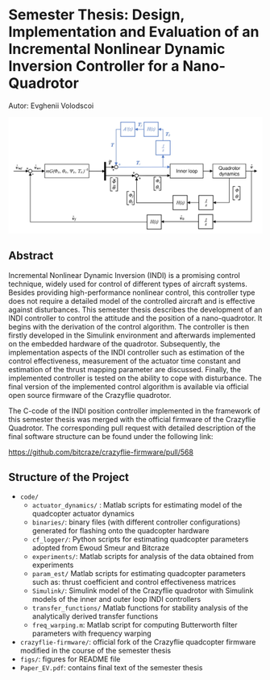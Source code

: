 # Semester Thesis: Design, Implementation and Evaluation of an Incremental Nonlinear Dynamic Inversion Controller for a Nano-Quadrotor

Autor: Evghenii Volodscoi

<p align="center">
	<img src="figs/indi_outer_mod_croped.jpg" width=700>
</p>

## Abstract 
Incremental Nonlinear Dynamic Inversion (INDI) is a promising control technique, widely used
for control of different types of aircraft systems. Besides providing high-performance nonlinear
control, this controller type does not require a detailed model of the controlled aircraft and is
effective against disturbances. This semester thesis describes the development of an INDI controller
to control the attitude and the position of a nano-quadrotor. It begins with the derivation
of the control algorithm. The controller is then firstly developed in the Simulink environment
and afterwards implemented on the embedded hardware of the quadrotor. Subsequently, the
implementation aspects of the INDI controller such as estimation of the control effectiveness,
measurement of the actuator time constant and estimation of the thrust mapping parameter
are discussed. Finally, the implemented controller is tested on the ability to cope with disturbance.
The final version of the implemented control algorithm is available via official open
source firmware of the Crazyflie quadrotor.

The C-code of the INDI position controller implemented in the framework of this semester thesis was merged with the official firmware of the Crazyflie Quadrotor. The corresponding pull request with detailed description of the final software structure can be found under the following link: 

https://github.com/bitcraze/crazyflie-firmware/pull/568

## Structure of the Project 

* ```code/```
    * ```actuator_dynamics/``` : Matlab scripts for estimating model of the quadcopter actuator dynamics 
    * ```binaries/```: binary files (with different controller configurations) generated for flashing onto the quadcopter hardware 
    * ```cf_logger/```: Python scripts for estimating quadcopter parameters adopted from Ewoud Smeur and Bitcraze
    * ```experiments/```: Matlab scripts for analysis of the data obtained from experiments
    * ```param_est/``` Matlab scripts for estimating quadcopter parameters such as: thrust coefficient and control effectiveness matrices
    * ```Simulink/```: Simulink model of the Crazyflie quadrotor with Simulink models of the inner and outer loop INDI controllers
    * ```transfer_functions/``` Matlab functions for stability analysis of the analytically derived transfer functions 
    * ```freq_warping.m```: Matlab script for computing Butterworth filter parameters with frequency warping
* ```crazyflie-firmware/```: official fork of the Crazyflie quadcopter firmware modified in the course of the semester thesis 
* ```figs/```: figures for README file
* ```Paper_EV.pdf```: contains final text of the semester thesis